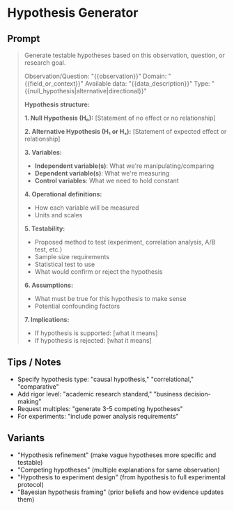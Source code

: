 # Hypothesis Generator

## Prompt
> Generate testable hypotheses based on this observation, question, or research goal.
>
> Observation/Question: "{{observation}}"
> Domain: "{{field_or_context}}"
> Available data: "{{data_description}}"
> Type: "{{null_hypothesis|alternative|directional}}"
>
> **Hypothesis structure:**
>
> **1. Null Hypothesis (H₀):**
> [Statement of no effect or no relationship]
>
> **2. Alternative Hypothesis (H₁ or Hₐ):**
> [Statement of expected effect or relationship]
>
> **3. Variables:**
> - **Independent variable(s)**: What we're manipulating/comparing
> - **Dependent variable(s)**: What we're measuring
> - **Control variables**: What we need to hold constant
>
> **4. Operational definitions:**
> - How each variable will be measured
> - Units and scales
>
> **5. Testability:**
> - Proposed method to test (experiment, correlation analysis, A/B test, etc.)
> - Sample size requirements
> - Statistical test to use
> - What would confirm or reject the hypothesis
>
> **6. Assumptions:**
> - What must be true for this hypothesis to make sense
> - Potential confounding factors
>
> **7. Implications:**
> - If hypothesis is supported: [what it means]
> - If hypothesis is rejected: [what it means]

## Tips / Notes
- Specify hypothesis type: "causal hypothesis," "correlational," "comparative"
- Add rigor level: "academic research standard," "business decision-making"
- Request multiples: "generate 3-5 competing hypotheses"
- For experiments: "include power analysis requirements"

## Variants
- "Hypothesis refinement" (make vague hypotheses more specific and testable)
- "Competing hypotheses" (multiple explanations for same observation)
- "Hypothesis to experiment design" (from hypothesis to full experimental protocol)
- "Bayesian hypothesis framing" (prior beliefs and how evidence updates them)
